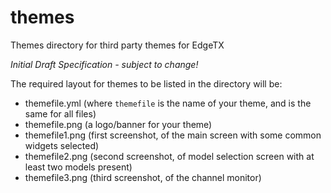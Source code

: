 # themes
Themes directory for third party themes for EdgeTX

*Initial Draft Specification - subject to change!*

The required layout for themes to be listed in the directory will be:
- themefile.yml (where `themefile` is the name of your theme, and is the same for all files)
- themefile.png (a logo/banner for your theme)
- themefile1.png (first screenshot, of the main screen with some common widgets selected)
- themefile2.png (second screenshot, of model selection screen with at least two models present)
- themefile3.png (third screenshot, of the channel monitor)
